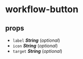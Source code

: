 # workflow-button 



## props 
- `label` ***String*** (*optional*) 
- `icon` ***String*** (*optional*) 
- `target` ***String*** (*optional*) 




